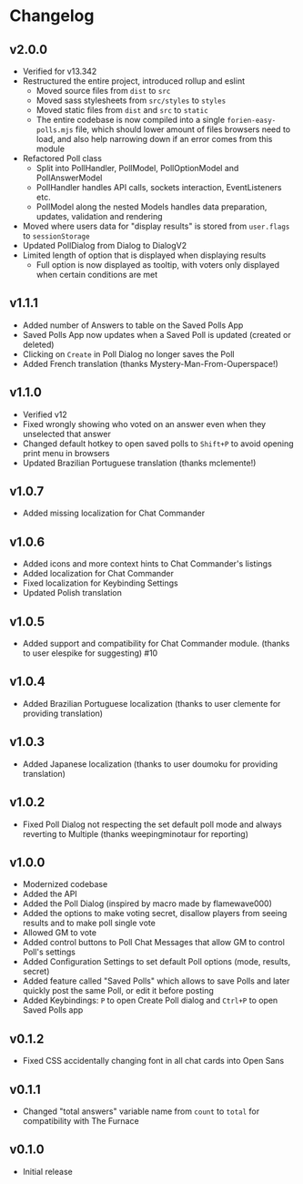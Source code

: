 # Changelog

## v2.0.0
- Verified for v13.342
- Restructured the entire project, introduced rollup and eslint
  - Moved source files from `dist` to `src`
  - Moved sass stylesheets from `src/styles` to `styles`
  - Moved static files from `dist` and `src` to `static`
  - The entire codebase is now compiled into a single `forien-easy-polls.mjs` file, which should lower amount of files
    browsers need to load, and also help narrowing down if an error comes from this module
- Refactored Poll class
  - Split into PollHandler, PollModel, PollOptionModel and PollAnswerModel
  - PollHandler handles API calls, sockets interaction, EventListeners etc.
  - PollModel along the nested Models handles data preparation, updates, validation and rendering
- Moved where users data for "display results" is stored from `user.flags` to `sessionStorage`
- Updated PollDialog from Dialog to DialogV2
- Limited length of option that is displayed when displaying results
  - Full option is now displayed as tooltip, with voters only displayed when certain conditions are met

## v1.1.1
* Added number of Answers to table on the Saved Polls App
* Saved Polls App now updates when a Saved Poll is updated (created or deleted)
* Clicking on `Create` in Poll Dialog no longer saves the Poll
* Added French translation (thanks Mystery-Man-From-Ouperspace!)

## v1.1.0
* Verified v12
* Fixed wrongly showing who voted on an answer even when they unselected that answer
* Changed default hotkey to open saved polls to `Shift+P` to avoid opening print menu in browsers
* Updated Brazilian Portuguese translation (thanks mclemente!)

## v1.0.7
* Added missing localization for Chat Commander

## v1.0.6
* Added icons and more context hints to Chat Commander's listings
* Added localization for Chat Commander
* Fixed localization for Keybinding Settings
* Updated Polish translation

## v1.0.5
* Added support and compatibility for Chat Commander module. (thanks to user elespike for suggesting) #10

## v1.0.4
* Added Brazilian Portuguese localization (thanks to user clemente for providing translation)

## v1.0.3 
* Added Japanese localization (thanks to user doumoku for providing translation)

## v1.0.2
* Fixed Poll Dialog not respecting the set default poll mode and always reverting to Multiple (thanks weepingminotaur for reporting)

## v1.0.0
* Modernized codebase
* Added the API
* Added the Poll Dialog (inspired by macro made by flamewave000)
* Added the options to make voting secret, disallow players from seeing results and to make poll single vote
* Allowed GM to vote
* Added control buttons to Poll Chat Messages that allow GM to control Poll's settings
* Added Configuration Settings to set default Poll options (mode, results, secret)
* Added feature called "Saved Polls" which allows to save Polls and later quickly post the same Poll, or edit it before posting
* Added Keybindings: `P` to open Create Poll dialog and `Ctrl+P` to open Saved Polls app

## v0.1.2
* Fixed CSS accidentally changing font in all chat cards into Open Sans

## v0.1.1
* Changed "total answers" variable name from `count` to `total` for compatibility with The Furnace

## v0.1.0
* Initial release
